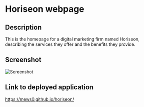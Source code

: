 # Horiseon webpage

## Description
This is the homepage for a digital marketing firm named Horiseon, describing the services they offer and the benefits they provide.

## Screenshot
![Screenshot](images/screenshot.png)

## Link to deployed application
https://mews0.github.io/horiseon/
